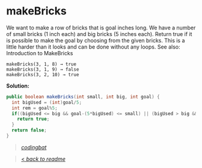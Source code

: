 # makeBricks

We want to make a row of bricks that is goal inches long. We have a number of small bricks (1 inch each) and big bricks (5 inches each). Return true if it is possible to make the goal by choosing from the given bricks. This is a little harder than it looks and can be done without any loops. See also: Introduction to MakeBricks

```
makeBricks(3, 1, 8) → true
makeBricks(3, 1, 9) → false
makeBricks(3, 2, 10) → true
```

**Solution:**

```java
public boolean makeBricks(int small, int big, int goal) {
  int bigUsed = (int)goal/5;
  int rem = goal%5;
  if((bigUsed <= big && goal-(5*bigUsed) <= small) || (bigUsed > big && goal-(5*big) <= small)){
    return true;
  }
  return false;
}
```

> _[codingbat](http://codingbat.com/prob/p183562)_

> [< _back to readme_](/README.md)